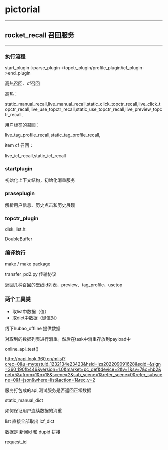 # pictorial
***
## rocket_recall 召回服务
***
### 执行流程
start_plugin->parse_plugin->topctr_plugin/profile_plugin/icf_plugin->end_plugin

高热召回、cf召回

高热：

static_manual_recall,live_manual_recall,static_click_topctr_recall,live_click_topctr_recall,live_use_topctr_recall,static_use_topctr_recall,live_preview_topctr_recall,

用户标签的召回：

live_tag_profile_recall,static_tag_profile_recall,

item cf 召回：

live_icf_recall,static_icf_recall

### startplugin

初始化上下文结构，初始化消重服务

### praseplugin

解析用户信息、历史点击和历史展现

### topctr_plugin

disk_list.h:

DoubleBuffer

### 编译执行

make / make package

transfer_pd2.py 传输协议

返回几种召回的壁纸id列表，preview、tag_profile、usetop 

### 两个工具类

- 取list中数据（值）
- 取dict中数据（键值对）

线下hubao_offline 提供数据

对取到的数据列表进行消重。然后在task中消重存放到payload中

online_api_test()

http://papi.look.360.cn/mlist?crec=0&u=mytestuid_1232134e23423&hsid=lzs202209091628&sqid=&sign=360_190fb446&version=1.0&market=pc_def&device=2&v=1&sv=7&c=hb2&net=5&ufrom=1&n=18&scene=2&sub_scene=1&refer_scene=0&refer_subscene=0&f=json&where=list&action=1&rec_v=2

服务打包成的api,测试服务是否返回正常数据

static_manual_dict 

如何保证用户连续数据的消重

list 直接全部取出
icf_dict 

数据是 新闻id 和 dupid 拼接

request_id


